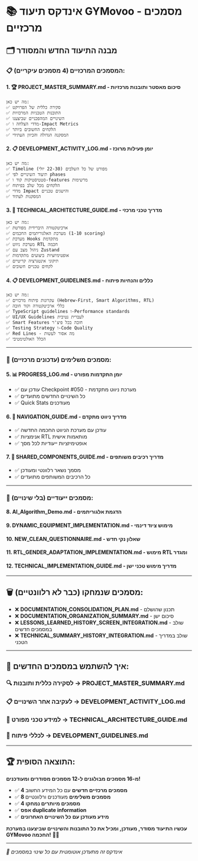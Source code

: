 # 📚 אינדקס תיעוד GYMovoo - מסמכים מרכזיים

## 🗂️ מבנה התיעוד החדש והמסודר

### 📋 המסמכים המרכזיים (4 מסמכים עיקריים):

#### 1. 🏆 **PROJECT_MASTER_SUMMARY.md** - סיכום מאסטר ותובנות מרכזיות

```
מה יש כאן:
✅ סקירה כללית של הפרויקט
✅ התובנות הטכניות המרכזיות
✅ השינויים המהפכניים שביצענו
✅ מדדי הצלחה ו-Impact Metrics
✅ הלקחים החשובים ביותר
✅ המסקנה הגדולה והכיוון העתידי
```

#### 2. 📋 **DEVELOPMENT_ACTIVITY_LOG.md** - יומן פעילות מרוכז

```
מה יש כאן:
✅ Timeline מפורט של כל השלבים (22-30 יולי)
✅ תיעוד השינויים לפי phases
✅ סטטיסטיקות קוד ו-features מרשימות
✅ הלקחים מכל שלב בפיתוח
✅ מדדי Impact והישגים טכניים
✅ המסקנות לעתיד
```

#### 3. 🔧 **TECHNICAL_ARCHITECTURE_GUIDE.md** - מדריך טכני מרכזי

```
מה יש כאן:
✅ ארכיטקטורה היברידית מפורטת
✅ מערכת האלגוריתמים החכמים (1-10 scoring)
✅ מערכת Hooks מתקדמת
✅ מערכת ניווט RTL חכמה
✅ ניהול מצב עם Zustand
✅ אופטימיזציות ביצועים מתקדמות
✅ תיקוני אינטגרציה קריטיים
✅ לקחים טכניים חשובים
```

#### 4. 📋 **DEVELOPMENT_GUIDELINES.md** - כללים והנחיות פיתוח

```
מה יש כאן:
✅ עקרונות פיתוח מרכזיים (Hebrew-First, Smart Algorithms, RTL)
✅ כללי ארכיטקטורה וקוד חובה
✅ TypeScript guidelines ו-Performance standards
✅ UI/UX Guidelines לעברית נטיבית
✅ Smart Features חובה בכל פיצ'ר
✅ Testing Strategy ו-Code Quality
✅ Red Lines - מה אסור לעשות
✅ הכלל האולטימטיבי
```

---

### 📂 מסמכים משלימים (עדכונים מרכזיים):

#### 5. 📊 **PROGRESS_LOG.md** - יומן התקדמות מפורט

- ✅ עודכן עם Checkpoint #050 - מערכת ניווט מתקדמת
- ✅ כל השינויים החדשים מתועדים
- ✅ Quick Stats מעודכנים

#### 6. 🧭 **NAVIGATION_GUIDE.md** - מדריך ניווט מתקדם

- ✅ עודכן עם מערכת הניווט החכמה החדשה
- ✅ אנימציות RTL מותאמות אישית
- ✅ אופטימיזציות ייעודיות לכל מסך

#### 7. 🧩 **SHARED_COMPONENTS_GUIDE.md** - מדריך רכיבים משותפים

- ✅ מסמך נשאר רלוונטי ומעודכן
- ✅ כל הרכיבים המשותפים מתועדים

---

### 📂 מסמכים ייעודיים (בלי שינויים):

#### 8. **AI_Algorithm_Demo.md** - הדגמת אלגוריתמים

#### 9. **DYNAMIC_EQUIPMENT_IMPLEMENTATION.md** - מימוש ציוד דינמי

#### 10. **NEW_CLEAN_QUESTIONNAIRE.md** - שאלון נקי חדש

#### 11. **RTL_GENDER_ADAPTATION_IMPLEMENTATION.md** - מימוש RTL ומגדר

#### 12. **TECHNICAL_IMPLEMENTATION_GUIDE.md** - מדריך מימוש טכני ישן

---

## 🗑️ מסמכים שנמחקו (כבר לא רלוונטיים):

- ❌ **DOCUMENTATION_CONSOLIDATION_PLAN.md** - תכנון שהושלם
- ❌ **DOCUMENTATION_ORGANIZATION_SUMMARY.md** - סיכום ישן
- ❌ **LESSONS_LEARNED_HISTORY_SCREEN_INTEGRATION.md** - שולב במסמכים חדשים
- ❌ **TECHNICAL_SUMMARY_HISTORY_INTEGRATION.md** - שולב במדריך הטכני

---

## 🎯 איך להשתמש במסמכים החדשים:

### 🔍 לסקירה כללית ותובנות → **PROJECT_MASTER_SUMMARY.md**

### 📋 לעקיבה אחר השינויים → **DEVELOPMENT_ACTIVITY_LOG.md**

### 🔧 למידע טכני מפורט → **TECHNICAL_ARCHITECTURE_GUIDE.md**

### 📐 לכללי פיתוח → **DEVELOPMENT_GUIDELINES.md**

---

## 🏆 התוצאה הסופית:

**מ-16 מסמכים מבולגנים ל-12 מסמכים מסודרים ומעודכנים!**

- ✅ **4 מסמכים מרכזיים חדשים** עם כל המידע החשוב
- ✅ **8 מסמכים משלימים** מעודכנים ורלוונטיים
- ✅ **4 מסמכים מיותרים נמחקו**
- ✅ **אפס duplicate information**
- ✅ **מידע מעודכן עם כל השינויים האחרונים**

**עכשיו התיעוד מסודר, מעודכן, ומכיל את כל התובנות והשינויים שביצענו במערכת GYMovoo החכמה!** 🚀💪

---

_📝 אינדקס זה מתעדכן אוטומטית עם כל שינוי במסמכים_
